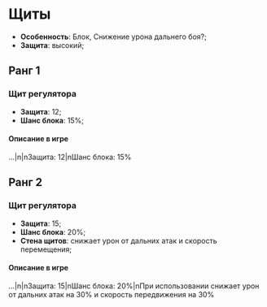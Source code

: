 # Щиты

* **Особенность**: Блок, Снижение урона дальнего боя?;
* **Защита**: высокий;

## Ранг 1

### Щит регулятора

* **Защита**: 12;
* **Шанс блока**: 15%;

#### Описание в игре
...|n|nЗащита: 12|nШанс блока: 15%

## Ранг 2

### Щит регулятора

* **Защита**: 15;
* **Шанс блока**: 20%;
* **Стена щитов**: снижает урон от дальних атак и скорость перемещения;

#### Описание в игре
...|n|nЗащита: 15|nШанс блока: 20%|nПри использовании снижает урон от дальних атак на 30% и скорость передвижения на 30%